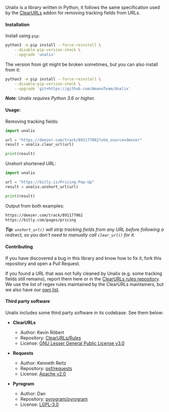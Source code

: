Unalix is a library written in Python, it follows the same specification used by the [ClearURLs](https://github.com/ClearURLs/Addon) addon for removing tracking fields from URLs.

#### Installation

Install using `pip`:

```bash
python3 -m pip install --force-reinstall \
    --disable-pip-version-check \
    --upgrade 'unalix'
```

The version from git might be broken sometimes, but you can also install from it:

```bash
python3 -m pip install --force-reinstall \
    --disable-pip-version-check \
    --upgrade 'git+https://github.com/AmanoTeam/Unalix'
```

_**Note**: Unalix requires Python 3.6 or higher._

#### Usage:

Removing tracking fields:

```python
import unalix

url = "https://deezer.com/track/891177062?utm_source=deezer"
result = unalix.clear_url(url)

print(result)
```

Unshort shortened URL:

```python
import unalix

url = "https://bitly.is/Pricing-Pop-Up"
result = unalix.unshort_url(url)

print(result)
```

Output from both examples:

```bash
https://deezer.com/track/891177062
https://bitly.com/pages/pricing
```

_**Tip**: `unshort_url()` will strip tracking fields from any URL before following a redirect, so you don't need to manually call `clear_url()` for it._

#### Contributing

If you have discovered a bug in this library and know how to fix it, fork this repository and open a Pull Request.

If you found a URL that was not fully cleaned by Unalix (e.g. some tracking fields still remains), report them here or in the [ClearURLs rules repository](https://gitlab.com/anti-tracking/ClearURLs/rules/-/issues). We use the list of regex rules maintained by the ClearURLs maintainers, but we also have our [own list](./unalix/package_data/rulesets/unalix.json).

#### Third party software

Unalix includes some third party software in its codebase. See them below:

- **ClearURLs**
  - Author: Kevin Röbert
  - Repository: [ClearURLs/Rules](https://github.com/ClearURLs/Rules)
  - License: [GNU Lesser General Public License v3.0](https://gitlab.com/ClearURLs/Rules/blob/master/LICENSE)

- **Requests**
  - Author: Kenneth Reitz
  - Repository: [psf/requests](https://github.com/psf/requests)
  - License: [Apache v2.0](https://github.com/psf/requests/blob/master/LICENSE)

- **Pyrogram**
  - Author: Dan
  - Repository: [pyrogram/pyrogram](https://github.com/pyrogram/pyrogram)
  - License: [LGPL-3.0](https://github.com/pyrogram/pyrogram/blob/master/COPYING)
